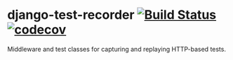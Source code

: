 # django-test-recorder [![Build Status](https://travis-ci.org/dropseedlabs/django-test-recorder.svg?branch=master)](https://travis-ci.org/dropseedlabs/django-test-recorder) [![codecov](https://codecov.io/gh/dropseedlabs/django-test-recorder/branch/master/graph/badge.svg)](https://codecov.io/gh/dropseedlabs/django-test-recorder)


Middleware and test classes for capturing and replaying HTTP-based tests.
